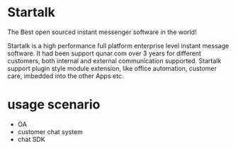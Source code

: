 


# Startalk
The Best open sourced instant messenger software in the world!


Startalk is a high performance full platform enterprise level instant message software. It had been support qunar.com over 3 years for different customers, both internal and external communication supported. 
Startalk support plugin style module extension, like office automation, customer care, imbedded into the other Apps etc.

# usage scenario

-  OA
-  customer chat system
-  chat SDK
